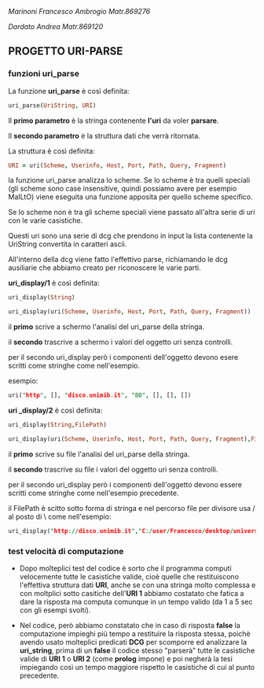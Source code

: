 *Marinoni Francesco Ambrogio Matr.869276*

*Dardato Andrea Matr.869120*

## PROGETTO URI-PARSE

### funzioni uri_parse

La funzione **uri_parse** è così definita:

```prolog
uri_parse(UriString, URI)
```

Il **primo parametro** è la stringa contenente **l'uri** da voler **parsare**.

Il **secondo parametro** è la struttura dati che verrà ritornata.

La struttura è così definita:

```prolog
URI = uri(Scheme, Userinfo, Host, Port, Path, Query, Fragment)
```

la funzione uri_parse analizza lo scheme. Se lo scheme è tra quelli speciali (gli scheme sono case insensitive, quindi possiamo avere per esempio MaILtO) viene eseguita una funzione apposita per quello scheme specifico. 

Se lo scheme non è tra gli scheme speciali viene passato all'altra serie di uri con le varie casistiche. 

Questi uri sono una serie di dcg che prendono in input la lista contenente la UriString convertita in caratteri ascii.

All'interno della dcg viene fatto l'effettivo parse, richiamando le dcg ausiliarie che abbiamo creato per riconoscere le varie parti.

**uri_display/1** è così definita:

```prolog
uri_display(String)

uri_display(uri(Scheme, Userinfo, Host, Port, Path, Query, Fragment))
```

il **primo** scrive a schermo l'analisi del uri_parse della stringa.

il **secondo** trascrive a schermo i valori del oggetto uri senza controlli.

per il secondo uri_display però i componenti dell'oggetto devono esere scritti come stringhe come nell'esempio.

esempio:    

```prolog
uri("http", [], "disco.unimib.it", "80", [], [], [])
```

**uri _display/2** è così definita:

```prolog
uri_display(String,FilePath)

uri_display(uri(Scheme, Userinfo, Host, Port, Path, Query, Fragment),FilePath)
```

il **primo** scrive su file l'analisi del uri_parse della stringa.

il **secondo** trascrive su file i valori del oggetto uri senza controlli.

per il secondo uri_display però i componenti dell'oggetto devono essere scritti come stringhe come nell'esempio precedente.

il FilePath è scitto sotto forma di stringa e nel percorso file per divisore usa / al posto di \ come nell'esempio:

```prolog
uri_display("http://disco.unimib.it","C:/user/Francesco/desktop/università/parsed.txt")
```

### **test velocità di computazione**

- Dopo molteplici test del codice è sorto che il programma computi velocemente tutte le casistiche valide, cioè quelle che restituiscono l'effettiva struttura dati **URI**,  anche se con una stringa molto complessa e con moltplici sotto casitiche dell'**URI 1** abbiamo costatato che fatica a dare la risposta ma computa comunque in un tempo valido (da 1 a 5 sec con gli esempi svolti).

- Nel codice, però abbiamo constatato che in caso di risposta **false** la computazione impieghi più tempo a restituire la risposta stessa, poichè avendo usato molteplici predicati **DCG** per scomporre ed analizzare la **uri_string**, prima di un **false** il codice stesso "parserà" tutte le casistiche valide di **URI 1** o **URI 2** (come **prolog** impone) e poi negherà la tesi impiegando così un tempo maggiore rispetto le casistiche di cui al punto precedente.
